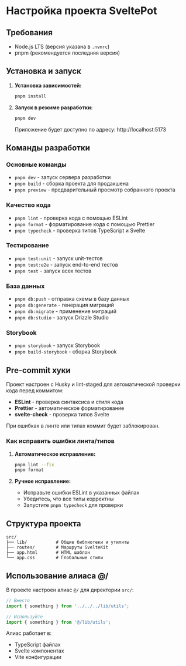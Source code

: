 # Настройка проекта SveltePot

## Требования

- Node.js LTS (версия указана в `.nvmrc`)
- pnpm (рекомендуется последняя версия)

## Установка и запуск

1. **Установка зависимостей:**

   ```bash
   pnpm install
   ```

2. **Запуск в режиме разработки:**
   ```bash
   pnpm dev
   ```
   Приложение будет доступно по адресу: http://localhost:5173

## Команды разработки

### Основные команды

- `pnpm dev` - запуск сервера разработки
- `pnpm build` - сборка проекта для продакшена
- `pnpm preview` - предварительный просмотр собранного проекта

### Качество кода

- `pnpm lint` - проверка кода с помощью ESLint
- `pnpm format` - форматирование кода с помощью Prettier
- `pnpm typecheck` - проверка типов TypeScript и Svelte

### Тестирование

- `pnpm test:unit` - запуск unit-тестов
- `pnpm test:e2e` - запуск end-to-end тестов
- `pnpm test` - запуск всех тестов

### База данных

- `pnpm db:push` - отправка схемы в базу данных
- `pnpm db:generate` - генерация миграций
- `pnpm db:migrate` - применение миграций
- `pnpm db:studio` - запуск Drizzle Studio

### Storybook

- `pnpm storybook` - запуск Storybook
- `pnpm build-storybook` - сборка Storybook

## Pre-commit хуки

Проект настроен с Husky и lint-staged для автоматической проверки кода перед коммитом:

- **ESLint** - проверка синтаксиса и стиля кода
- **Prettier** - автоматическое форматирование
- **svelte-check** - проверка типов Svelte

При ошибках в линте или типах коммит будет заблокирован.

### Как исправить ошибки линта/типов

1. **Автоматическое исправление:**

   ```bash
   pnpm lint --fix
   pnpm format
   ```

2. **Ручное исправление:**
   - Исправьте ошибки ESLint в указанных файлах
   - Убедитесь, что все типы корректны
   - Запустите `pnpm typecheck` для проверки

## Структура проекта

```
src/
├── lib/           # Общие библиотеки и утилиты
├── routes/        # Маршруты SvelteKit
├── app.html       # HTML шаблон
└── app.css        # Глобальные стили
```

## Использование алиаса @/

В проекте настроен алиас `@/` для директории `src/`:

```typescript
// Вместо
import { something } from '../../../lib/utils';

// Используйте
import { something } from '@/lib/utils';
```

Алиас работает в:

- TypeScript файлах
- Svelte компонентах
- Vite конфигурации
